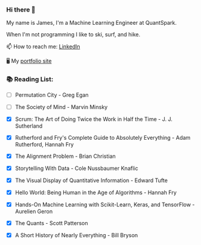 ### Hi there 👋

My name is James, I'm a Machine Learning Engineer at QuantSpark.

When I'm not programming I like to ski, surf, and hike. 


📫 How to reach me: [LinkedIn](https://www.linkedin.com/in/james-moro-b56a5575)

🖥 My [portfolio site](https://jmoro0408.github.io/)



### 📚 Reading List: 

- [ ] Permutation City - Greg Egan
- [ ] The Society of Mind -  Marvin Minsky
- [x] Scrum: The Art of Doing Twice the Work in Half the Time - J. J. Sutherland
- [x] Rutherford and Fry's Complete Guide to Absolutely Everything - Adam Rutherford, Hannah Fry
- [x] The Alignment Problem - Brian Christian
- [x] Storytelling With Data - Cole Nussbaumer Knaflic
- [x] The Visual Display of Quantitative Information - Edward Tufte
- [x] Hello World: Being Human in the Age of Algorithms - Hannah Fry
- [x] Hands-On Machine Learning with Scikit-Learn, Keras, and TensorFlow - Aurelien Geron
- [x] The Quants - Scott Patterson
- [x] A Short History of Nearly Everything - Bill Bryson




<!--
**jmoro0408/jmoro0408** is a ✨ _special_ ✨ repository because its `README.md` (this file) appears on your GitHub profile.

Here are some ideas to get you started:

- 🔭 I’m currently working on ...
- 🌱 I’m currently learning ...
- 👯 I’m looking to collaborate on ...
- 🤔 I’m looking for help with ...
- 💬 Ask me about ...
- 📫 How to reach me: ...
- 😄 Pronouns: ...
- ⚡ Fun fact: ...
-->
